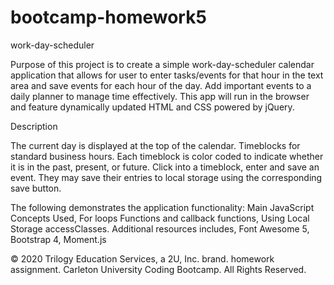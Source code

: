 # bootcamp-homework5
work-day-scheduler

Purpose of this project is to create a simple work-day-scheduler calendar application that allows for user to enter tasks/events for that hour in the text area and save events for each hour of the day. Add important events to a daily planner to manage time effectively. This app will run in the browser and feature dynamically updated HTML and CSS powered by jQuery.

Description

The current day is displayed at the top of the calendar. Timeblocks for standard business hours. Each timeblock is color coded to indicate whether it is in the past, present, or future. Click into a timeblock, enter and save an event. They may save their entries to local storage using the corresponding save button.

The following demonstrates the application functionality: Main JavaScript Concepts Used, For loops Functions and callback functions, Using Local Storage accessClasses. Additional resources includes, Font Awesome 5, Bootstrap 4, Moment.js

© 2020 Trilogy Education Services, a 2U, Inc. brand. homework assignment. Carleton University Coding Bootcamp. All Rights Reserved.
